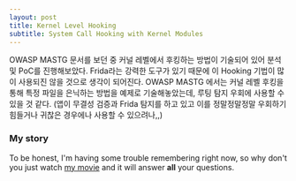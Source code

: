 ```yaml
---
layout: post
title: Kernel Level Hooking
subtitle: System Call Hooking with Kernel Modules
---
```


OWASP MASTG 문서를 보던 중 커널 레벨에서 후킹하는 방법이 기술되어 있어 분석 및 PoC를 진행해보았다. Frida라는 강력한 도구가 있기 때문에 이 Hooking 기법이 많이 사용되진 않을 것으로 생각이 되어진다.
OWASP MASTG 에서는 커널 레벨 후킹을 통해 특정 파일을 은닉하는 방법을 예제로 기술해놓았는데, 루팅 탐지 우회에 사용할 수 있을 것 같다.
(앱이 무결성 검증과 Frida 탐지를 하고 있고 이를 정말정말정말 우회하기 힘들거나 귀찮은 경우에나 사용할 수 있으려나,,)

### My story

To be honest, I'm having some trouble remembering right now, so why don't you just watch [my movie](https://en.wikipedia.org/wiki/The_Princess_Bride_%28film%29) and it will answer **all** your questions.
